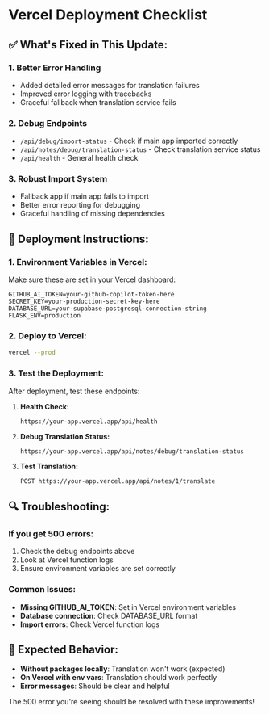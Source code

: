 # Vercel Deployment Checklist

## ✅ What's Fixed in This Update:

### 1. **Better Error Handling**
- Added detailed error messages for translation failures
- Improved error logging with tracebacks
- Graceful fallback when translation service fails

### 2. **Debug Endpoints**
- `/api/debug/import-status` - Check if main app imported correctly
- `/api/notes/debug/translation-status` - Check translation service status
- `/api/health` - General health check

### 3. **Robust Import System**
- Fallback app if main app fails to import
- Better error reporting for debugging
- Graceful handling of missing dependencies

## 🚀 Deployment Instructions:

### 1. **Environment Variables in Vercel:**
Make sure these are set in your Vercel dashboard:

```
GITHUB_AI_TOKEN=your-github-copilot-token-here
SECRET_KEY=your-production-secret-key-here
DATABASE_URL=your-supabase-postgresql-connection-string
FLASK_ENV=production
```

### 2. **Deploy to Vercel:**
```bash
vercel --prod
```

### 3. **Test the Deployment:**
After deployment, test these endpoints:

1. **Health Check:**
   ```
   https://your-app.vercel.app/api/health
   ```

2. **Debug Translation Status:**
   ```
   https://your-app.vercel.app/api/notes/debug/translation-status
   ```

3. **Test Translation:**
   ```
   POST https://your-app.vercel.app/api/notes/1/translate
   ```

## 🔍 Troubleshooting:

### If you get 500 errors:
1. Check the debug endpoints above
2. Look at Vercel function logs
3. Ensure environment variables are set correctly

### Common Issues:
- **Missing GITHUB_AI_TOKEN**: Set in Vercel environment variables
- **Database connection**: Check DATABASE_URL format
- **Import errors**: Check Vercel function logs

## 📱 Expected Behavior:

- **Without packages locally**: Translation won't work (expected)
- **On Vercel with env vars**: Translation should work perfectly
- **Error messages**: Should be clear and helpful

The 500 error you're seeing should be resolved with these improvements!